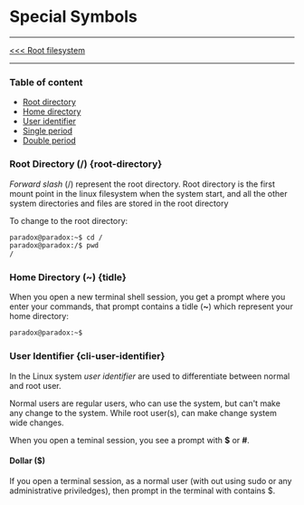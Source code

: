 # Special Symbols

---------

[<<< Root filesystem](root-filesystem.md)

---------


### Table of content

- [Root directory](#root-directory--root-directory)
- [Home directory](#home-directory--tidle)
- [User identifier](#user-identifier-cli-user-identifier)
- [Single period]()
- [Double period]()

### Root Directory (/) {root-directory}

*Forward slash* (/) represent the root directory. Root directory is the first mount point in the linux filesystem when the system start, and all the other system directories and files are stored in the root directory

To change to the root directory:

```bash
paradox@paradox:~$ cd /
paradox@paradox:/$ pwd
/
```

### Home Directory (~) {tidle}

When you open a new terminal shell session, you get a prompt where you enter your commands, that prompt contains a tidle (**~**) which represent your home directory:

```sh
paradox@paradox:~$ 
```


### User Identifier {cli-user-identifier}

In the Linux system *user identifier* are used to differentiate between normal and root user. 

Normal users are regular users, who can use the system, but can't make any change to the system. While root user(s), can make change system wide changes.


When you open a teminal session, you see a prompt with **$** or **#**.


#### Dollar ($)

If you open a terminal session, as a normal user (with out using sudo or any administrative priviledges), then prompt in the terminal with contains $.

